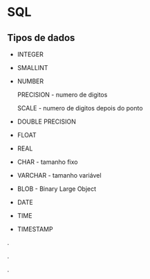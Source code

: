 # SQL

## Tipos de dados

* INTEGER
* SMALLINT
* NUMBER
  
    PRECISION - numero de digitos
    
    SCALE - numero de digitos depois do ponto
  
* DOUBLE PRECISION
* FLOAT
* REAL
* CHAR - tamanho fixo
* VARCHAR - tamanho variável
* BLOB - Binary Large Object
* DATE 
* TIME
* TIMESTAMP

.

.

.
